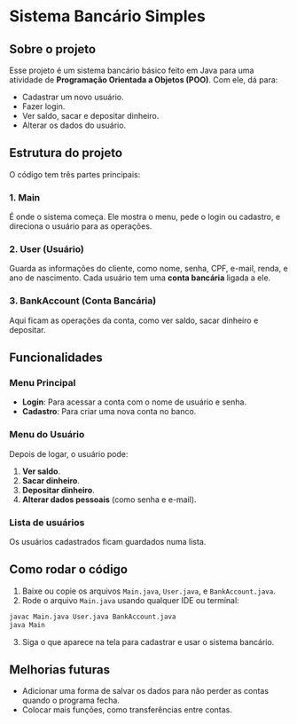 # Sistema Bancário Simples

## Sobre o projeto

Esse projeto é um sistema bancário básico feito em Java para uma atividade de **Programação Orientada a Objetos (POO)**. Com ele, dá para:

- Cadastrar um novo usuário.
- Fazer login.
- Ver saldo, sacar e depositar dinheiro.
- Alterar os dados do usuário.

## Estrutura do projeto

O código tem três partes principais:

### 1. **Main**
É onde o sistema começa. Ele mostra o menu, pede o login ou cadastro, e direciona o usuário para as operações.

### 2. **User (Usuário)**
Guarda as informações do cliente, como nome, senha, CPF, e-mail, renda, e ano de nascimento. Cada usuário tem uma **conta bancária** ligada a ele.

### 3. **BankAccount (Conta Bancária)**
Aqui ficam as operações da conta, como ver saldo, sacar dinheiro e depositar.

## Funcionalidades

### Menu Principal
- **Login**: Para acessar a conta com o nome de usuário e senha.
- **Cadastro**: Para criar uma nova conta no banco.

### Menu do Usuário
Depois de logar, o usuário pode:
1. **Ver saldo**.
2. **Sacar dinheiro**.
3. **Depositar dinheiro**.
4. **Alterar dados pessoais** (como senha e e-mail).

### Lista de usuários
Os usuários cadastrados ficam guardados numa lista.

## Como rodar o código

1. Baixe ou copie os arquivos `Main.java`, `User.java`, e `BankAccount.java`.
2. Rode o arquivo `Main.java` usando qualquer IDE ou terminal:

```bash
javac Main.java User.java BankAccount.java
java Main
```

3. Siga o que aparece na tela para cadastrar e usar o sistema bancário.

## Melhorias futuras

- Adicionar uma forma de salvar os dados para não perder as contas quando o programa fecha.
- Colocar mais funções, como transferências entre contas.
